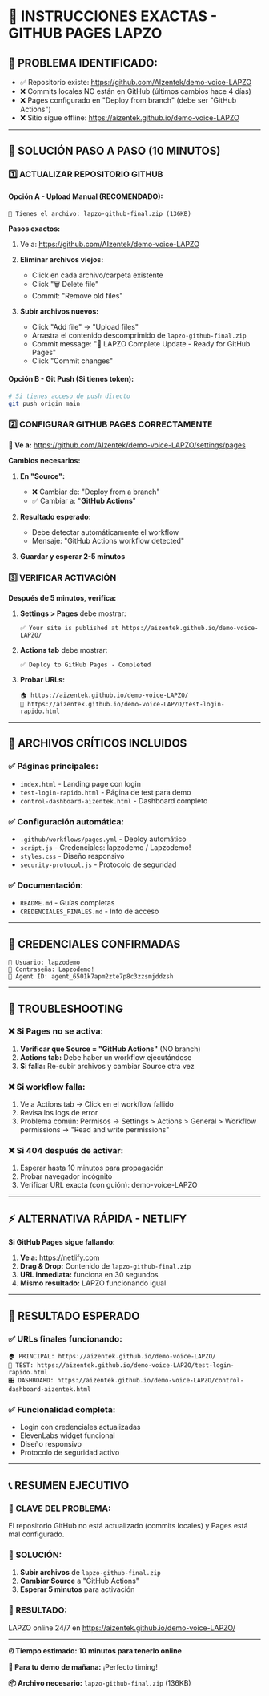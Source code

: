 # 🚀 INSTRUCCIONES EXACTAS - GITHUB PAGES LAPZO

## 🎯 **PROBLEMA IDENTIFICADO:**
- ✅ Repositorio existe: https://github.com/AIzentek/demo-voice-LAPZO
- ❌ Commits locales NO están en GitHub (últimos cambios hace 4 días)
- ❌ Pages configurado en "Deploy from branch" (debe ser "GitHub Actions")
- ❌ Sitio sigue offline: https://aizentek.github.io/demo-voice-LAPZO

---

## 📝 **SOLUCIÓN PASO A PASO (10 MINUTOS)**

### **1️⃣ ACTUALIZAR REPOSITORIO GITHUB**

#### **Opción A - Upload Manual (RECOMENDADO):**
```
📁 Tienes el archivo: lapzo-github-final.zip (136KB)
```

**Pasos exactos:**
1. Ve a: https://github.com/AIzentek/demo-voice-LAPZO
2. **Eliminar archivos viejos:**
   - Click en cada archivo/carpeta existente
   - Click "🗑️ Delete file" 
   - Commit: "Remove old files"

3. **Subir archivos nuevos:**
   - Click "Add file" → "Upload files"
   - Arrastra el contenido descomprimido de `lapzo-github-final.zip`
   - Commit message: "🚀 LAPZO Complete Update - Ready for GitHub Pages"
   - Click "Commit changes"

#### **Opción B - Git Push (Si tienes token):**
```bash
# Si tienes acceso de push directo
git push origin main
```

### **2️⃣ CONFIGURAR GITHUB PAGES CORRECTAMENTE**

**📍 Ve a:** https://github.com/AIzentek/demo-voice-LAPZO/settings/pages

**Cambios necesarios:**
1. **En "Source":** 
   - ❌ Cambiar de: "Deploy from a branch"  
   - ✅ Cambiar a: "**GitHub Actions**"

2. **Resultado esperado:**
   - Debe detectar automáticamente el workflow
   - Mensaje: "GitHub Actions workflow detected"

3. **Guardar y esperar 2-5 minutos**

### **3️⃣ VERIFICAR ACTIVACIÓN**

**Después de 5 minutos, verifica:**
1. **Settings > Pages** debe mostrar:
   ```
   ✅ Your site is published at https://aizentek.github.io/demo-voice-LAPZO/
   ```

2. **Actions tab** debe mostrar:
   ```
   ✅ Deploy to GitHub Pages - Completed
   ```

3. **Probar URLs:**
   ```
   🏠 https://aizentek.github.io/demo-voice-LAPZO/
   🧪 https://aizentek.github.io/demo-voice-LAPZO/test-login-rapido.html
   ```

---

## 🔧 **ARCHIVOS CRÍTICOS INCLUIDOS**

### **✅ Páginas principales:**
- `index.html` - Landing page con login
- `test-login-rapido.html` - Página de test para demo
- `control-dashboard-aizentek.html` - Dashboard completo

### **✅ Configuración automática:**
- `.github/workflows/pages.yml` - Deploy automático
- `script.js` - Credenciales: lapzodemo / Lapzodemo!
- `styles.css` - Diseño responsivo
- `security-protocol.js` - Protocolo de seguridad

### **✅ Documentación:**
- `README.md` - Guías completas
- `CREDENCIALES_FINALES.md` - Info de acceso

---

## 🎯 **CREDENCIALES CONFIRMADAS**

```
👤 Usuario: lapzodemo
🔐 Contraseña: Lapzodemo!
🤖 Agent ID: agent_6501k7apm2zte7p8c3zzsmjddzsh
```

---

## 🚨 **TROUBLESHOOTING**

### **❌ Si Pages no se activa:**
1. **Verificar que Source = "GitHub Actions"** (NO branch)
2. **Actions tab:** Debe haber un workflow ejecutándose
3. **Si falla:** Re-subir archivos y cambiar Source otra vez

### **❌ Si workflow falla:**
1. Ve a Actions tab → Click en el workflow fallido
2. Revisa los logs de error
3. Problema común: Permisos → Settings > Actions > General > Workflow permissions → "Read and write permissions"

### **❌ Si 404 después de activar:**
1. Esperar hasta 10 minutos para propagación
2. Probar navegador incógnito
3. Verificar URL exacta (con guión): demo-voice-LAPZO

---

## ⚡ **ALTERNATIVA RÁPIDA - NETLIFY**

**Si GitHub Pages sigue fallando:**

1. **Ve a:** https://netlify.com
2. **Drag & Drop:** Contenido de `lapzo-github-final.zip`
3. **URL inmediata:** funciona en 30 segundos
4. **Mismo resultado:** LAPZO funcionando igual

---

## 🎉 **RESULTADO ESPERADO**

### **✅ URLs finales funcionando:**
```
🏠 PRINCIPAL: https://aizentek.github.io/demo-voice-LAPZO/
🧪 TEST: https://aizentek.github.io/demo-voice-LAPZO/test-login-rapido.html
🎛️ DASHBOARD: https://aizentek.github.io/demo-voice-LAPZO/control-dashboard-aizentek.html
```

### **✅ Funcionalidad completa:**
- Login con credenciales actualizadas
- ElevenLabs widget funcional
- Diseño responsivo
- Protocolo de seguridad activo

---

## 📞 **RESUMEN EJECUTIVO**

### **🔑 CLAVE DEL PROBLEMA:**
El repositorio GitHub no está actualizado (commits locales) y Pages está mal configurado.

### **🎯 SOLUCIÓN:**
1. **Subir archivos** de `lapzo-github-final.zip`
2. **Cambiar Source** a "GitHub Actions"
3. **Esperar 5 minutos** para activación

### **🚀 RESULTADO:**
LAPZO online 24/7 en https://aizentek.github.io/demo-voice-LAPZO/

---

**⏰ Tiempo estimado: 10 minutos para tenerlo online**

**🎯 Para tu demo de mañana:** ¡Perfecto timing!

**📦 Archivo necesario:** `lapzo-github-final.zip` (136KB)